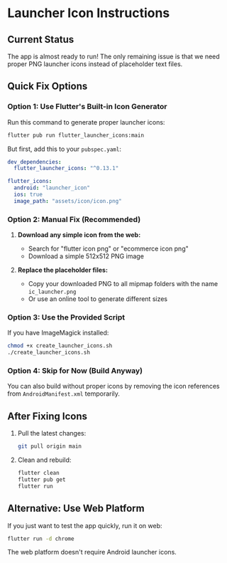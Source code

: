 




# Launcher Icon Instructions

## Current Status

The app is almost ready to run! The only remaining issue is that we need proper PNG launcher icons instead of placeholder text files.

## Quick Fix Options

### Option 1: Use Flutter's Built-in Icon Generator

Run this command to generate proper launcher icons:

```bash
flutter pub run flutter_launcher_icons:main
```

But first, add this to your `pubspec.yaml`:

```yaml
dev_dependencies:
  flutter_launcher_icons: "^0.13.1"

flutter_icons:
  android: "launcher_icon"
  ios: true
  image_path: "assets/icon/icon.png"
```

### Option 2: Manual Fix (Recommended)

1. **Download any simple icon from the web:**
   - Search for "flutter icon png" or "ecommerce icon png"
   - Download a simple 512x512 PNG image

2. **Replace the placeholder files:**
   - Copy your downloaded PNG to all mipmap folders with the name `ic_launcher.png`
   - Or use an online tool to generate different sizes

### Option 3: Use the Provided Script

If you have ImageMagick installed:
```bash
chmod +x create_launcher_icons.sh
./create_launcher_icons.sh
```

### Option 4: Skip for Now (Build Anyway)

You can also build without proper icons by removing the icon references from `AndroidManifest.xml` temporarily.

## After Fixing Icons

1. Pull the latest changes:
   ```bash
   git pull origin main
   ```

2. Clean and rebuild:
   ```bash
   flutter clean
   flutter pub get
   flutter run
   ```

## Alternative: Use Web Platform

If you just want to test the app quickly, run it on web:
```bash
flutter run -d chrome
```

The web platform doesn't require Android launcher icons.





